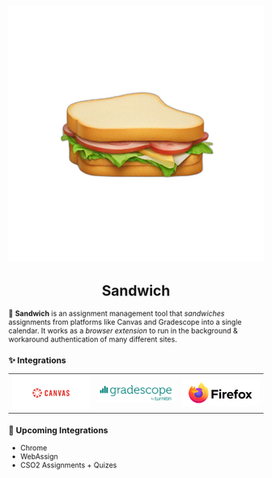 <img align="center" src="https://github.com/JoshuaMarkle/sandwich/blob/main/icons/sandwich.png">
<h1 align="center">Sandwich</h1>

:sandwich: **Sandwich** is an assignment management tool that *sandwiches* assignments from platforms like Canvas and Gradescope into a single calendar. It works as a *browser extension* to run in the background & workaround authentication of many different sites.

### ✨ Integrations

<table>
  <th>
    <img src="https://github.com/JoshuaMarkle/sandwich/blob/main/.github/canvas-banner.jpg" style="width: 300px">
  </th>
  <th>
    <img src="https://github.com/JoshuaMarkle/sandwich/blob/main/.github/gradescope-banner.png" style="width: 300px">
  </th>
  <th>
    <img src="https://github.com/JoshuaMarkle/sandwich/blob/main/.github/firefox-banner.png" style="width: 300px">
  </th>
</table>

### 📝 Upcoming Integrations

- Chrome
- WebAssign
- CSO2 Assignments + Quizes
